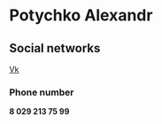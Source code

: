 # Potychko Alexandr

## Social networks
[Vk](https://m.vk.com/potychko)

### Phone number
**8 029 213 75 99**
